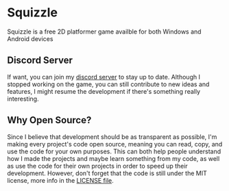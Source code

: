 # Squizzle
Squizzle is a free 2D platformer game availble for both Windows and Android devices
## Discord Server
If want, you can join my [discord server](https://discord.gg/MQgTSM4qtm) to stay up to date. Although I stopped working on the game, you can still contribute to new ideas and features, I might resume the development if there's something really interesting.
## Why Open Source?
Since I believe that development should be as transparent as possible, I'm making every project's code open source, meaning you can read, copy, and use the code for your own purposes. This can both help people understand how I made the projects and maybe learn something from my code, as well as use the code for their own projects in order to speed up their development. However, don't forget that the code is still under the MIT license, more info in the [LICENSE file](LICENSE).
